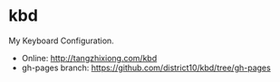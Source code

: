 # kbd

My Keyboard Configuration.

-   Online: <http://tangzhixiong.com/kbd>
-   gh-pages branch: <https://github.com/district10/kbd/tree/gh-pages>
